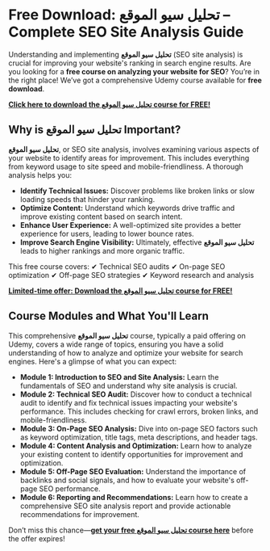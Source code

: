 # Free Download: تحليل سيو الموقع – Complete SEO Site Analysis Guide

Understanding and implementing **تحليل سيو الموقع** (SEO site analysis) is crucial for improving your website's ranking in search engine results. Are you looking for a **free course on analyzing your website for SEO**? You’re in the right place! We’ve got a comprehensive Udemy course available for **free download**.

[**Click here to download the تحليل سيو الموقع course for FREE!**](https://udemywork.com/tahlil-sio-almwqe)

## Why is تحليل سيو الموقع Important?

**تحليل سيو الموقع**, or SEO site analysis, involves examining various aspects of your website to identify areas for improvement. This includes everything from keyword usage to site speed and mobile-friendliness. A thorough analysis helps you:

*   **Identify Technical Issues:** Discover problems like broken links or slow loading speeds that hinder your ranking.
*   **Optimize Content:** Understand which keywords drive traffic and improve existing content based on search intent.
*   **Enhance User Experience:** A well-optimized site provides a better experience for users, leading to lower bounce rates.
*   **Improve Search Engine Visibility:** Ultimately, effective **تحليل سيو الموقع** leads to higher rankings and more organic traffic.

This free course covers:
✔ Technical SEO audits
✔ On-page SEO optimization
✔ Off-page SEO strategies
✔ Keyword research and analysis

[**Limited-time offer: Download the تحليل سيو الموقع course for FREE!**](https://udemywork.com/tahlil-sio-almwqe)

## Course Modules and What You'll Learn

This comprehensive **تحليل سيو الموقع** course, typically a paid offering on Udemy, covers a wide range of topics, ensuring you have a solid understanding of how to analyze and optimize your website for search engines. Here's a glimpse of what you can expect:

*   **Module 1: Introduction to SEO and Site Analysis:** Learn the fundamentals of SEO and understand why site analysis is crucial.
*   **Module 2: Technical SEO Audit:** Discover how to conduct a technical audit to identify and fix technical issues impacting your website's performance. This includes checking for crawl errors, broken links, and mobile-friendliness.
*   **Module 3: On-Page SEO Analysis:** Dive into on-page SEO factors such as keyword optimization, title tags, meta descriptions, and header tags.
*   **Module 4: Content Analysis and Optimization:** Learn how to analyze your existing content to identify opportunities for improvement and optimization.
*   **Module 5: Off-Page SEO Evaluation:** Understand the importance of backlinks and social signals, and how to evaluate your website's off-page SEO performance.
*   **Module 6: Reporting and Recommendations:** Learn how to create a comprehensive SEO site analysis report and provide actionable recommendations for improvement.

Don’t miss this chance—**[get your free تحليل سيو الموقع course here](https://udemywork.com/tahlil-sio-almwqe)** before the offer expires!
